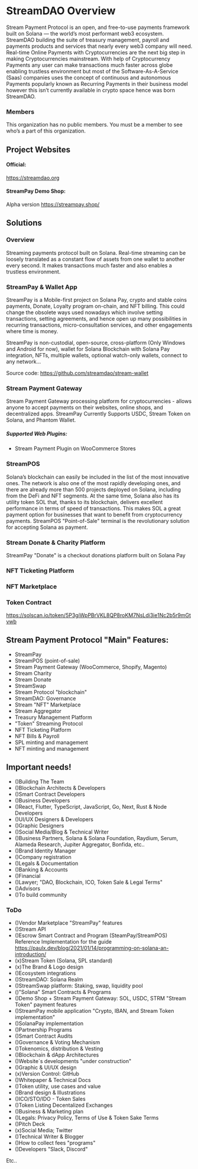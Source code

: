# StreamDAO Overview

Stream Payment Protocol is an open, and free-to-use payments framework built on Solana — the world’s most performant web3 ecosystem. StreamDAO building the suite of treasury management, payroll and payments products and services that nearly every web3 company will need. Real-time Online Payments with Cryptocurrencies are the next big step in making Cryptocurrencies mainstream. With help of Cryptocurrency Payments any user can make transactions much faster across globe enabling trustless environment but most of the Software-As-A-Service (Saas) companies uses the concept of continuous and autonomous Payments popularly known as Recurring Payments in their business model however this isn’t currently available in crypto space hence was born StreamDAO.

### Members

This organization has no public members. You must be a member to see who’s a part of this organization.

## Project Websites

#### Official: 
https://streamdao.org

#### StreamPay Demo Shop: 
Alpha version https://streampay.shop/


## Solutions

### Overview
Streaming payments protocol built on Solana. Real-time streaming can be loosely translated as a constant flow of assets from one wallet to another every second. It makes transactions much faster and also enables a trustless environment.

### StreamPay & Wallet App

StreamPay is a Mobile-first project on Solana Pay, crypto and stable coins payments, Donate, Loyalty program on-chain, and NFT billing. This could change the obsolete ways used nowadays which involve setting transactions, setting agreements, and hence open up many possibilities in recurring transactions, micro-consultation services, and other engagements where time is money.

StreamPay is non-custodial, open-source, cross-platform (Only Windows and Android for now), wallet for Solana Blockchain with Solana Pay integration, NFTs, multiple wallets, optional watch-only wallets, connect to any network...

Source code: https://github.com/streamdao/stream-wallet

### Stream Payment Gateway

Stream Payment Gateway processing platform for cryptocurrencies - allows anyone to accept payments on their websites, online shops, and decentralized apps. StreamPay Currently Supports USDC, Stream Token on Solana, and Phantom Wallet. 

##### Supported Web Plugins:

- Stream Payment Plugin on WooCommerce Stores

### StreamPOS

Solana’s blockchain can easily be included in the list of the most innovative ones. The network is also one of the most rapidly developing ones, and there are already more than 500 projects deployed on Solana, including from the DeFi and NFT segments. At the same time, Solana also has its utility token SOL that, thanks to its blockchain, delivers excellent performance in terms of speed of transactions. This makes SOL a great payment option for businesses that want to benefit from cryptocurrency payments. StreamPOS "Point-of-Sale" terminal is the revolutionary solution for accepting Solana as payment.


### Stream Donate & Charity Platform

StreamPay "Donate" is a checkout donations platform built on Solana Pay

### NFT Ticketing Platform

### NFT Marketplace


### Token Contract

https://solscan.io/token/5P3giWpPBrVKL8QP8roKM7NsLdi3ie1Nc2b5r9mGtvwb


## Stream Payment Protocol "Main" Features:

- StreamPay
- StreamPOS (point-of-sale)
- Stream Payment Gateway (WooCommerce, Shopify, Magento)
- Stream Charity
- Stream Donate
- StreamSwap
- Stream Protocol "blockchain"
- StreamDAO: Governance
- Stream "NFT" Marketplace
- Stream Aggregator
- Treasury Management Platform
- "Token" Streaming Protocol
- NFT Ticketing Platform
- NFT Bills & Payroll
- SPL minting and management
- NFT minting and management


## Important needs!

- ()Building The Team
- ()Blockchain Architects & Developers
- ()Smart Contract Developers
- ()Business Developers
- ()React, Flutter, TypeScript, JavaScript, Go, Next, Rust & Node Developers
- ()UI/UX Designers & Developers
- ()Graphic Designers
- ()Social Media/Blog & Technical Writer
- ()Business Partners, Solana & Solana Foundation, Raydium, Serum, Alameda Research, Jupiter Aggregator, Bonfida, etc..
- ()Brand Identity Manager
- ()Company registration
- ()Legals & Documentation
- ()Banking & Accounts
- ()Financial
- ()Lawyer; "DAO, Blockchain, ICO, Token Sale & Legal Terms"
- ()Advisors
- ()To build community

### ToDo

- ()Vendor Marketplace "StreamPay" features
- ()Stream API
- ()Escrow Smart Contract and Program (SteamPay/StreamPOS)
Reference Implementation for the guide https://paulx.dev/blog/2021/01/14/programming-on-solana-an-introduction/
- (x)Stream Token (Solana, SPL standard)
- (x)The Brand & Logo design
- ()Ecosystem integrations
- ()StreamDAO: Solana Realm
- ()StreamSwap platform: Staking, swap, liquidity pool
- ()"Solana" Smart Contracts & Programs
- ()Demo Shop + Stream Payment Gateway: SOL, USDC, STRM "Stream Token" payment features
- ()StreamPay mobile application "Crypto, IBAN, and Stream Token implementation"
- ()SolanaPay implementation
- ()Partnership Programs
- ()Smart Contract Audits
- ()Governance & Voting Mechanism
- ()Tokenomics, distribution & Vesting
- ()Blockchain & dApp Architectures
- ()Website´s developments "under construction"
- ()Graphic & UI/UX design
- (x)Version Control: GitHub
- ()Whitepaper & Technical Docs
- ()Token utility, use cases and value
- ()Brand design & Illustrations
- ()ICO/STO/IDO - Token Sales
- ()Token Listing Decentalized Exchanges
- ()Business & Marketing plan
- ()Legals: Privacy Policy, Terms of Use & Token Sake Terms
- ()Pitch Deck
- (x)Social Media; Twitter
- ()Technical Writer & Blogger
- ()How to collect fees "programs"
- ()Developers "Slack, Discord"

Etc..

